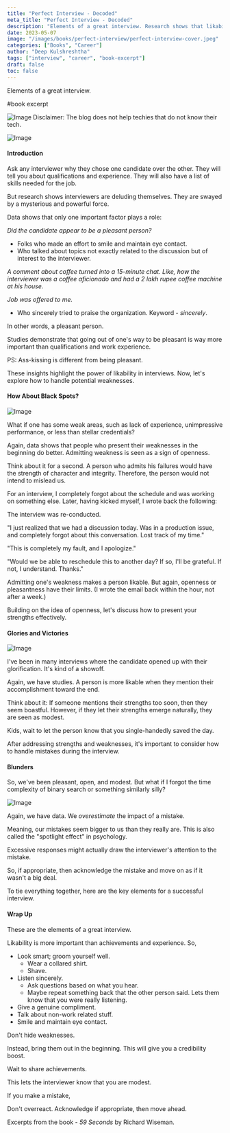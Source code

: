 ```yaml
---
title: "Perfect Interview - Decoded"
meta_title: "Perfect Interview - Decoded"
description: "Elements of a great interview. Research shows that likability is more important than qualifications and experience in interviews."
date: 2023-05-07
image: "/images/books/perfect-interview/perfect-interview-cover.jpeg"
categories: ["Books", "Career"]
author: "Deep Kulshreshtha"
tags: ["interview", "career", "book-excerpt"]
draft: false
toc: false
---
```


Elements of a great interview.

#book excerpt

![Image](/images/books/perfect-interview/interview-disclaimer.png) Disclaimer: The blog does not help techies that do not know their tech.

![Image](/images/books/perfect-interview/interview-process.gif)

#### Introduction

Ask any interviewer why they chose one candidate over the other. They will tell you about qualifications and experience. They will also have a list of skills needed for the job.

But research shows interviewers are deluding themselves. They are swayed by a mysterious and powerful force.

Data shows that only one important factor plays a role:

*Did the candidate appear to be a pleasant person?*

- Folks who made an effort to smile and maintain eye contact.
- Who talked about topics not exactly related to the discussion but of interest to the interviewer.

*A comment about coffee turned into a 15-minute chat. Like, how the interviewer was a coffee aficionado and had a 2 lakh rupee coffee machine at his house.*

*Job was offered to me.*

- Who sincerely tried to praise the organization. Keyword - *sincerely*.

In other words, a pleasant person.

Studies demonstrate that going out of one's way to be pleasant is way more important than qualifications and work experience.

PS: Ass-kissing is different from being pleasant.

These insights highlight the power of likability in interviews. Now, let's explore how to handle potential weaknesses.

#### How About Black Spots?

![Image](/images/books/perfect-interview/weaknesses-openness.png)

What if one has some weak areas, such as lack of experience, unimpressive performance, or less than stellar credentials?

Again, data shows that people who present their weaknesses in the beginning do better. Admitting weakness is seen as a sign of openness.

Think about it for a second. A person who admits his failures would have the strength of character and integrity. Therefore, the person would not intend to mislead us.

For an interview, I completely forgot about the schedule and was working on something else. Later, having kicked myself, I wrote back the following:

The interview was re-conducted.

"I just realized that we had a discussion today. Was in a production issue, and completely forgot about this conversation. Lost track of my time."

"This is completely my fault, and I apologize."

"Would we be able to reschedule this to another day? If so, I'll be grateful. If not, I understand. Thanks."

Admitting one's weakness makes a person likable. But again, openness or pleasantness have their limits. (I wrote the email back within the hour, not after a week.)

Building on the idea of openness, let's discuss how to present your strengths effectively.

#### Glories and Victories

![Image](/images/books/perfect-interview/achievements-modesty.jpg)

I've been in many interviews where the candidate opened up with their glorification. It's kind of a showoff.

Again, we have studies. A person is more likable when they mention their accomplishment toward the end.

Think about it: If someone mentions their strengths too soon, then they seem boastful. However, if they let their strengths emerge naturally, they are seen as modest.

Kids, wait to let the person know that you single-handedly saved the day.

After addressing strengths and weaknesses, it's important to consider how to handle mistakes during the interview.

#### Blunders

So, we've been pleasant, open, and modest. But what if I forgot the time complexity of binary search or something similarly silly?

![Image](/images/books/perfect-interview/mistakes-handling.jpg)

Again, we have data. We *overestimate* the impact of a mistake.

Meaning, our mistakes seem bigger to us than they really are. This is also called the "spotlight effect" in psychology.

Excessive responses might actually draw the interviewer's attention to the mistake.

So, if appropriate, then acknowledge the mistake and move on as if it wasn't a big deal.

To tie everything together, here are the key elements for a successful interview.

#### Wrap Up

These are the elements of a great interview.

Likability is more important than achievements and experience. So,

- Look smart; groom yourself well.
  - Wear a collared shirt.
  - Shave.
- Listen sincerely.
  - Ask questions based on what you hear.
  - Maybe repeat something back that the other person said. Lets them know that you were really listening.
- Give a genuine compliment.
- Talk about non-work related stuff.
- Smile and maintain eye contact.

Don't hide weaknesses.

Instead, bring them out in the beginning. This will give you a credibility boost.

Wait to share achievements.

This lets the interviewer know that you are modest.

If you make a mistake,

Don't overreact. Acknowledge if appropriate, then move ahead.

Excerpts from the book - *59 Seconds* by Richard Wiseman.
